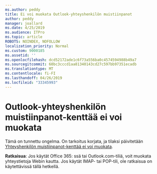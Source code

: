 ```yaml
---
ms.author: peddy
title: Ei voi muokata Outlook-yhteyshenkilön muistiinpanot
author: peddy
manager: joallard
ms.date: 4/25/2019
ms.audience: ITPro
ms.topic: article
ROBOTS: NOINDEX, NOFOLLOW
localization_priority: Normal
ms.custom: 9000185
ms.assetid: ''
ms.openlocfilehash: dcd52172ade1c6f73a556ba0c4574594988b49a7
ms.sourcegitcommit: 60bc3cccd1aa81340143cd27c597bb97351ecadb
ms.translationtype: MT
ms.contentlocale: fi-FI
ms.lasthandoff: 04/26/2019
ms.locfileid: "33345993"
---
```

# <a name="cant-edit-the-notes-field-for-a-contact-in-outlook"></a>Outlook-yhteyshenkilön muistiinpanot-kenttää ei voi muokata
Tämä on tunnettu ongelma. On tarkoitus korjata, ja tilaksi päivitetään [Yhteyshenkilön muistiinpanot-kenttää ei voi muokata](https://support.office.com/article/fb8394ce-04ce-48b5-bae4-be46f77f10fe).

**Ratkaisua**: Jos käytät Office 365: ssä tai Outlook.com-tiliä, voit muokata yhteystietoja Webin kautta. Jos käytät IMAP- tai POP-tili, ole ratkaisua on käytettävissä tällä hetkellä.